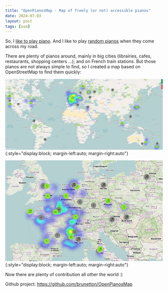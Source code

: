 ```yaml
---
title: "OpenPianosMap - Map of freely (or not) accessible pianos"
date: 2024-07-03
layout: post
tags: [osm]
---
```


So, I [like to play piano](https://youtube.com/playlist?list=PL6QzQYkVJ_gCRKN_n9gUps8BbYDHkGJ49). And I like to play [random pianos](https://www.youtube.com/watch?v=1g0CSrB_2PQ) when they come across my road.

There are plenty of pianos around, mainly in big cities (librairies, cafes, restaurants, shopping centers ...); and on French train stations. But those pianos are not always simple to find, so I created a map based on OpenStreetMap to find them quickly:


![](/assets/images/OpenPianosMap/2.webp){:style="display:block; margin-left:auto; margin-right:auto"}

![](/assets/images/OpenPianosMap/1.jpg){:style="display:block; margin-left:auto; margin-right:auto"}

Now there are plenty of contribution all other the world :)

Github project: https://github.com/brunetton/OpenPianosMap
